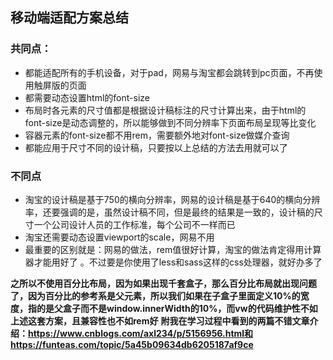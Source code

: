## 移动端适配方案总结
### 共同点：
* 都能适配所有的手机设备，对于pad，网易与淘宝都会跳转到pc页面，不再使用触屏版的页面
* 都需要动态设置html的font-size
* 布局时各元素的尺寸值都是根据设计稿标注的尺寸计算出来，由于html的font-size是动态调整的，所以能够做到不同分辨率下页面布局呈现等比变化
* 容器元素的font-size都不用rem，需要额外地对font-size做媒介查询
* 都能应用于尺寸不同的设计稿，只要按以上总结的方法去用就可以了


### 不同点
* 淘宝的设计稿是基于750的横向分辨率，网易的设计稿是基于640的横向分辨率，还要强调的是，虽然设计稿不同，但是最终的结果是一致的，设计稿的尺寸一个公司设计人员的工作标准，每个公司不一样而已
* 淘宝还需要动态设置viewport的scale，网易不用
* 最重要的区别就是：网易的做法，rem值很好计算，淘宝的做法肯定得用计算器才能用好了 。不过要是你使用了less和sass这样的css处理器，就好办多了

**之所以不使用百分比布局，因为如果出现千套盒子，那么百分比布局就出现问题了，因为百分比的参考系是父元素，所以我们如果在子盒子里面定义10%的宽度，指的是父盒子而不是window.innerWidth的10%，而vw的代码维护性不如上述这套方案，且兼容性也不如rem好**
**附我在学习过程中看到的两篇不错文章介绍：https://www.cnblogs.com/axl234/p/5156956.html和https://funteas.com/topic/5a45b09634db6205187af9ce**
